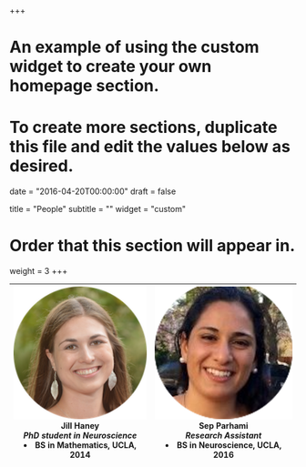 +++
# An example of using the custom widget to create your own homepage section.
# To create more sections, duplicate this file and edit the values below as desired.

date = "2016-04-20T00:00:00"
draft = false

title = "People"
subtitle = ""
widget = "custom"

# Order that this section will appear in.
weight = 3
+++



|![alt text](/img/jill3.png "Jill")  <br/>**Jill Haney**<br/> *PhD student in Neuroscience* <br> <li>BS in Mathematics, UCLA, 2014|  ![alt text](/img/sep3.png "Sep")  <br/> **Sep Parhami** <br/> *Research Assistant*<br><li>BS in Neuroscience, UCLA, 2016|
|:---:|:---:|

